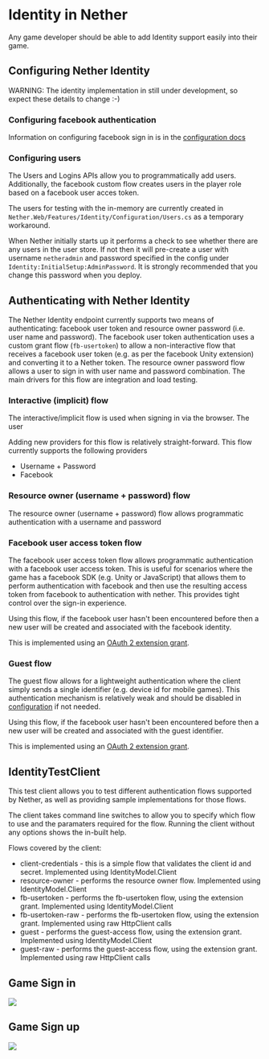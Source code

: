 # Identity in Nether #

Any game developer should be able to add Identity support easily into their game.

## Configuring Nether Identity
WARNING: The identity implementation in still under development, so expect these details to change :-)

### Configuring facebook authentication

Information on configuring facebook sign in is in the [configuration docs](../configuration/identity.md)

### Configuring users
The Users and Logins APIs allow you to programmatically add users. Additionally, the facebook custom flow creates users in the player role based on a facebook user acces token.

The users for testing with the in-memory  are currently created in `Nether.Web/Features/Identity/Configuration/Users.cs` as a temporary workaround.

When Nether initially starts up it performs a check to see whether there are any users in the user store. If not then it will pre-create a user with username `netheradmin` and password specified in the config under `Identity:InitialSetup:AdminPassword`. It is strongly recommended that you change this password when you deploy.

## Authenticating with Nether Identity
The Nether Identity endpoint currently supports two means of authenticating: facebook user token and resource owner password (i.e. user name and password).
The facebook user token authentication uses a custom grant flow (`fb-usertoken`) to allow a non-interactive flow that receives a facebook user token (e.g. as per the facebook Unity extension) and converting it to a Nether token.
The resource owner password flow allows a user to sign in with user name and password combination. The main drivers for this flow are integration and load testing.

### Interactive (implicit) flow
The interactive/implicit flow is used when signing in via the browser. The user 

Adding new providers for this flow is relatively straight-forward. This flow currently supports the following providers
* Username + Password
* Facebook

### Resource owner (username + password) flow 
The resource owner (username + password) flow allows programmatic authentication with a username and password

### Facebook user access token flow
The facebook user access token flow allows programmatic authentication with a facebook user access token. This is useful for scenarios where the game has a facebook SDK (e.g. Unity or JavaScript) that allows them to perform authentication with facebook and then use the resulting access token from facebook to authentication with nether. This provides tight control over the sign-in experience.

Using this flow, if the facebook user hasn't been encountered before then a new user will be created and associated with the facebook identity.

This is implemented using an [OAuth 2 extension grant](https://tools.ietf.org/html/rfc6749#section-4.5). 

### Guest flow
The guest flow allows for a lightweight authentication where the client simply sends a single identifier (e.g. device id for mobile games). This authentication mechanism is relatively weak and should be disabled in [configuration](../configuration/identity.md) if not needed.

Using this flow, if the facebook user hasn't been encountered before then a new user will be created and associated with the guest identifier.

This is implemented using an [OAuth 2 extension grant](https://tools.ietf.org/html/rfc6749#section-4.5).

## IdentityTestClient

This test client allows you to test different authentication flows supported by Nether, as well as providing sample implementations for those flows.

The client takes command line switches to allow you to specify which flow to use and the paramaters required for the flow. Running the client without any options shows the in-built help.

Flows covered by the client:
* client-credentials - this is a simple flow that validates the client id and secret. Implemented using IdentityModel.Client
* resource-owner - performs the resource owner flow. Implemented using IdentityModel.Client
* fb-usertoken - performs the fb-usertoken flow, using the extension grant. Implemented using IdentityModel.Client
* fb-usertoken-raw - performs the fb-usertoken flow, using the extension grant. Implemented using raw HttpClient calls
* guest - performs the guest-access flow, using the extension grant. Implemented using IdentityModel.Client
* guest-raw - performs the guest-access flow, using the extension grant. Implemented using raw HttpClient calls


## Game Sign in ##
![](images/app-signin.png)

## Game Sign up ##
![](images/app-signup.png)


